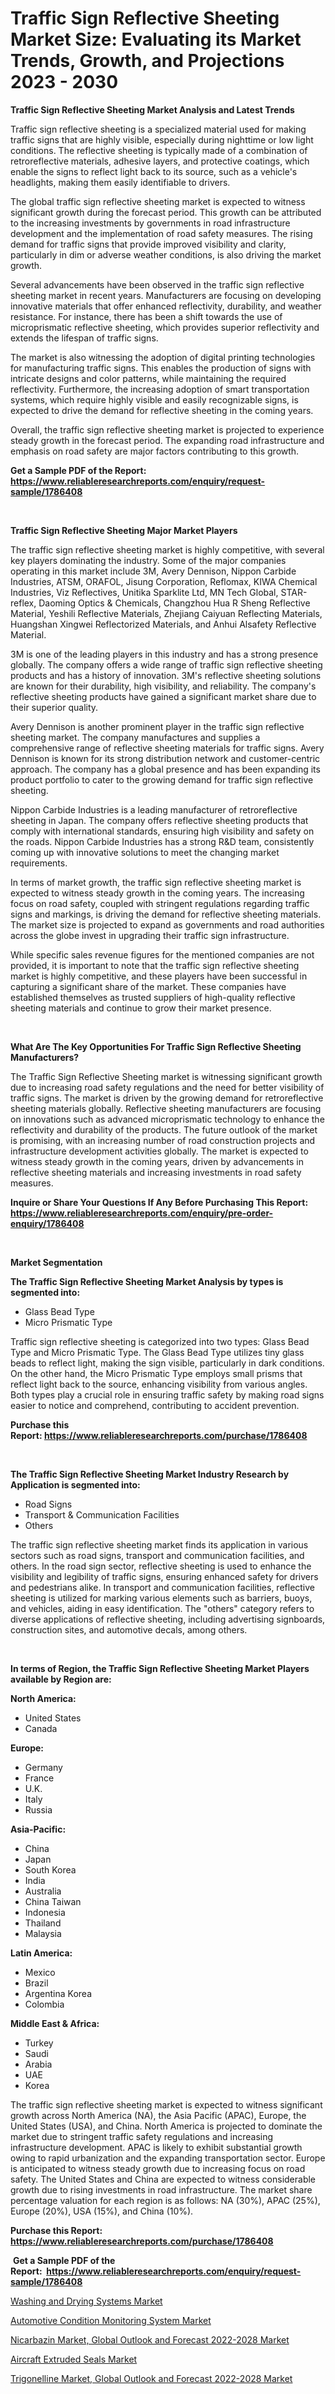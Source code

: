 <p><h1>Traffic Sign Reflective Sheeting Market Size: Evaluating its Market Trends, Growth, and Projections 2023 - 2030</h1></p><p><strong>Traffic Sign Reflective Sheeting Market Analysis and Latest Trends</strong></p>
<p><p>Traffic sign reflective sheeting is a specialized material used for making traffic signs that are highly visible, especially during nighttime or low light conditions. The reflective sheeting is typically made of a combination of retroreflective materials, adhesive layers, and protective coatings, which enable the signs to reflect light back to its source, such as a vehicle's headlights, making them easily identifiable to drivers.</p><p>The global traffic sign reflective sheeting market is expected to witness significant growth during the forecast period. This growth can be attributed to the increasing investments by governments in road infrastructure development and the implementation of road safety measures. The rising demand for traffic signs that provide improved visibility and clarity, particularly in dim or adverse weather conditions, is also driving the market growth.</p><p>Several advancements have been observed in the traffic sign reflective sheeting market in recent years. Manufacturers are focusing on developing innovative materials that offer enhanced reflectivity, durability, and weather resistance. For instance, there has been a shift towards the use of microprismatic reflective sheeting, which provides superior reflectivity and extends the lifespan of traffic signs.</p><p>The market is also witnessing the adoption of digital printing technologies for manufacturing traffic signs. This enables the production of signs with intricate designs and color patterns, while maintaining the required reflectivity. Furthermore, the increasing adoption of smart transportation systems, which require highly visible and easily recognizable signs, is expected to drive the demand for reflective sheeting in the coming years.</p><p>Overall, the traffic sign reflective sheeting market is projected to experience steady growth in the forecast period. The expanding road infrastructure and emphasis on road safety are major factors contributing to this growth.</p></p>
<p><strong>Get a Sample PDF of the Report:&nbsp; <a href="https://www.reliableresearchreports.com/enquiry/request-sample/1786408">https://www.reliableresearchreports.com/enquiry/request-sample/1786408</a></strong></p>
<p>&nbsp;</p>
<p><strong>Traffic Sign Reflective Sheeting Major Market Players</strong></p>
<p><p>The traffic sign reflective sheeting market is highly competitive, with several key players dominating the industry. Some of the major companies operating in this market include 3M, Avery Dennison, Nippon Carbide Industries, ATSM, ORAFOL, Jisung Corporation, Reflomax, KIWA Chemical Industries, Viz Reflectives, Unitika Sparklite Ltd, MN Tech Global, STAR-reflex, Daoming Optics & Chemicals, Changzhou Hua R Sheng Reflective Material, Yeshili Reflective Materials, Zhejiang Caiyuan Reflecting Materials, Huangshan Xingwei Reflectorized Materials, and Anhui Alsafety Reflective Material.</p><p>3M is one of the leading players in this industry and has a strong presence globally. The company offers a wide range of traffic sign reflective sheeting products and has a history of innovation. 3M's reflective sheeting solutions are known for their durability, high visibility, and reliability. The company's reflective sheeting products have gained a significant market share due to their superior quality.</p><p>Avery Dennison is another prominent player in the traffic sign reflective sheeting market. The company manufactures and supplies a comprehensive range of reflective sheeting materials for traffic signs. Avery Dennison is known for its strong distribution network and customer-centric approach. The company has a global presence and has been expanding its product portfolio to cater to the growing demand for traffic sign reflective sheeting.</p><p>Nippon Carbide Industries is a leading manufacturer of retroreflective sheeting in Japan. The company offers reflective sheeting products that comply with international standards, ensuring high visibility and safety on the roads. Nippon Carbide Industries has a strong R&D team, consistently coming up with innovative solutions to meet the changing market requirements.</p><p>In terms of market growth, the traffic sign reflective sheeting market is expected to witness steady growth in the coming years. The increasing focus on road safety, coupled with stringent regulations regarding traffic signs and markings, is driving the demand for reflective sheeting materials. The market size is projected to expand as governments and road authorities across the globe invest in upgrading their traffic sign infrastructure.</p><p>While specific sales revenue figures for the mentioned companies are not provided, it is important to note that the traffic sign reflective sheeting market is highly competitive, and these players have been successful in capturing a significant share of the market. These companies have established themselves as trusted suppliers of high-quality reflective sheeting materials and continue to grow their market presence.</p></p>
<p>&nbsp;</p>
<p><strong>What Are The Key Opportunities For Traffic Sign Reflective Sheeting Manufacturers?</strong></p>
<p><p>The Traffic Sign Reflective Sheeting market is witnessing significant growth due to increasing road safety regulations and the need for better visibility of traffic signs. The market is driven by the growing demand for retroreflective sheeting materials globally. Reflective sheeting manufacturers are focusing on innovations such as advanced microprismatic technology to enhance the reflectivity and durability of the products. The future outlook of the market is promising, with an increasing number of road construction projects and infrastructure development activities globally. The market is expected to witness steady growth in the coming years, driven by advancements in reflective sheeting materials and increasing investments in road safety measures.</p></p>
<p><strong>Inquire or Share Your Questions If Any Before Purchasing This Report: <a href="https://www.reliableresearchreports.com/enquiry/pre-order-enquiry/1786408">https://www.reliableresearchreports.com/enquiry/pre-order-enquiry/1786408</a></strong></p>
<p>&nbsp;</p>
<p><strong>Market Segmentation</strong></p>
<p><strong>The Traffic Sign Reflective Sheeting Market Analysis by types is segmented into:</strong></p>
<p><ul><li>Glass Bead Type</li><li>Micro Prismatic Type</li></ul></p>
<p><p>Traffic sign reflective sheeting is categorized into two types: Glass Bead Type and Micro Prismatic Type. The Glass Bead Type utilizes tiny glass beads to reflect light, making the sign visible, particularly in dark conditions. On the other hand, the Micro Prismatic Type employs small prisms that reflect light back to the source, enhancing visibility from various angles. Both types play a crucial role in ensuring traffic safety by making road signs easier to notice and comprehend, contributing to accident prevention.</p></p>
<p><strong>Purchase this Report:&nbsp;<a href="https://www.reliableresearchreports.com/purchase/1786408">https://www.reliableresearchreports.com/purchase/1786408</a></strong></p>
<p>&nbsp;</p>
<p><strong>The Traffic Sign Reflective Sheeting Market Industry Research by Application is segmented into:</strong></p>
<p><ul><li>Road Signs</li><li>Transport & Communication Facilities</li><li>Others</li></ul></p>
<p><p>The traffic sign reflective sheeting market finds its application in various sectors such as road signs, transport and communication facilities, and others. In the road sign sector, reflective sheeting is used to enhance the visibility and legibility of traffic signs, ensuring enhanced safety for drivers and pedestrians alike. In transport and communication facilities, reflective sheeting is utilized for marking various elements such as barriers, buoys, and vehicles, aiding in easy identification. The "others" category refers to diverse applications of reflective sheeting, including advertising signboards, construction sites, and automotive decals, among others.</p></p>
<p>&nbsp;</p>
<p><strong>In terms of Region, the Traffic Sign Reflective Sheeting Market Players available by Region are:</strong></p>
<p>
    <p> <strong> North America: </strong>
        <ul>
            <li>United States</li>
            <li>Canada</li>
        </ul>
        </p> 
    <p> <strong> Europe: </strong>
        <ul>
            <li>Germany</li>
            <li>France</li>
            <li>U.K.</li>
            <li>Italy</li>
            <li>Russia</li>
        </ul>
        </p> 
    <p> <strong> Asia-Pacific: </strong>
        <ul>
            <li>China</li>
            <li>Japan</li>
            <li>South Korea</li>
            <li>India</li>
            <li>Australia</li>
            <li>China Taiwan</li>
            <li>Indonesia</li>
            <li>Thailand</li>
            <li>Malaysia</li>
        </ul>
        </p> 
    <p> <strong> Latin America: </strong>
        <ul>
            <li>Mexico</li>
            <li>Brazil</li>
            <li>Argentina Korea</li>
            <li>Colombia</li>
        </ul>
        </p> 
    <p> <strong> Middle East & Africa: </strong>
        <ul>
            <li>Turkey</li>
            <li>Saudi</li>
            <li>Arabia</li>
            <li>UAE</li>
            <li>Korea</li>
        </ul>
    </p>
    </p>
<p><p>The traffic sign reflective sheeting market is expected to witness significant growth across North America (NA), the Asia Pacific (APAC), Europe, the United States (USA), and China. North America is projected to dominate the market due to stringent traffic safety regulations and increasing infrastructure development. APAC is likely to exhibit substantial growth owing to rapid urbanization and the expanding transportation sector. Europe is anticipated to witness steady growth due to increasing focus on road safety. The United States and China are expected to witness considerable growth due to rising investments in road infrastructure. The market share percentage valuation for each region is as follows: NA (30%), APAC (25%), Europe (20%), USA (15%), and China (10%).</p></p>
<p><strong>Purchase this Report: <a href="https://www.reliableresearchreports.com/purchase/1786408">https://www.reliableresearchreports.com/purchase/1786408</a></strong></p>
<p>&nbsp;<strong>Get a Sample PDF of the Report:&nbsp;&nbsp;<a href="https://www.reliableresearchreports.com/enquiry/request-sample/1786408">https://www.reliableresearchreports.com/enquiry/request-sample/1786408</a></strong></p>
<p><strong></strong></p>
<p><p><a href="https://www.linkedin.com/pulse/washing-drying-systems-market-size-share-global-analysis/">Washing and Drying Systems Market</a></p><p><a href="https://github.com/kuntayevaz/Market-Research-Report-List-1/blob/main/automotive-condition-monitoring-system-market.md">Automotive Condition Monitoring System Market</a></p><p><a href="https://medium.com/@kaceyrath/nicarbazin-market-global-outlook-and-forecast-2022-2028-market-share-evolution-and-market-growth-e0051595a095">Nicarbazin Market, Global Outlook and Forecast 2022-2028 Market</a></p><p><a href="https://github.com/kipkeeva/Market-Research-Report-List-1/blob/main/aircraft-extruded-seals-market.md">Aircraft Extruded Seals Market</a></p><p><a href="https://medium.com/@theomorar2000/trigonelline-market-global-outlook-and-forecast-2022-2028-market-insights-into-market-cagr-6ec3795e98d1">Trigonelline Market, Global Outlook and Forecast 2022-2028 Market</a></p></p>